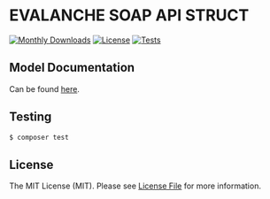# EVALANCHE SOAP API STRUCT

[![Monthly Downloads](https://poser.pugx.org/scn/evalanche-soap-api-struct/d/monthly)](https://packagist.org/packages/scn/evalanche-soap-api-struct)
[![License](https://poser.pugx.org/scn/evalanche-soap-api-struct/license)](LICENSE)
[![Tests](https://github.com/SC-Networks/evalanche-soap-api-struct/actions/workflows/php.yml/badge.svg)](https://github.com/SC-Networks/evalanche-soap-api-struct/actions/workflows/php.yml)

## Model Documentation

Can be found [here](/docs/index.md).

## Testing

``` bash
$ composer test
```

## License

The MIT License (MIT). Please see [License File](LICENSE.md) for more information.
